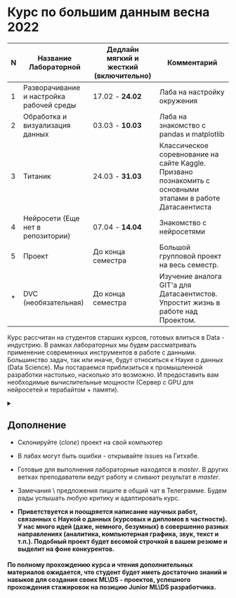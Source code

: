 # Курс по большим данным весна 2022

| N   | Название Лабораторной                    | Дедлайн мягкий и жесткий (включительно) | Комментарий                                                                                                | 
|-----|------------------------------------------|-----------------------------------------|------------------------------------------------------------------------------------------------------------|
| 1   | Разворачивание и настройка рабочей среды | 17.02 - **24.02**                       | Лаба на настройку окружения                                                                                |
| 2   | Обработка и визуализация данных          | 03.03 - **10.03**                       | Лаба на знакомство с pandas и matplotlib                                                                   |
| 3   | Титаник                                  | 24.03 - **31.03**                       | Классическое соревнование на сайте Kaggle. Призвано познакомить с основными этапами в работе Датасаентиста |
| 4   | Нейросети (Еще нет в репозитории)        | 07.04 - **14.04**                       | Знакомство с нейросетями                                                                                   |
| 5   | Проект                                   | До конца семестра                       | Большой групповой проект на весь семестр.                                                                  |
| *   | DVC (необязательная)                     | До конца семестра                       | Изучение аналога GIT'а для Датасаентистов. Упростит жизнь в работе над Проектом.                           |


Курс рассчитан на студентов старших курсов, готовых влиться в Data - индустрию. 
В рамках лабораторных мы будем рассматривать применение современных инструментов в работе с данными. 
Большинство задач, так или иначе, будут относиться к Науке о данных (Data Science). 
Мы постараемся приблизиться к промышленной разработки настолько, насколько это возможно. 
И предоставить вам необходимые вычислительные мощности (Сервер с GPU для нейросетей и терабайтом + памяти).<details><summary></summary>```Но это не точно. Возможно, придется все делать в Colab и т.п.```</details>

## Дополнение
* Склонируйте (_clone_) проект на свой компьютер
* В лабах могут быть ошибки - открывайте issues на Гитхабе.
* Готовые для выполнения лабораторные находятся в *master*. В других ветках преподаватели ведут работу и сливают результат в *master*.
* Замечания \ предложения пишите в общий чат в Телеграмме. Будем рады услышать любую критику и адаптировать курс.

* **Приветствуется и поощряется написание научных работ, связанных с Наукой о данных (курсовых и дипломов в частности). У нас много идей (даже, немного, безумных) в совершенно разных направлениях (аналитика, компьютерная графика, звук, текст и т.п.). Подобный проект будет весомой строчкой в вашем резюме и выделит на фоне конкурентов.**
#### По полному прохождению курса и чтения дополнительных материалов ожидается, что студент будет иметь достаточно знаний и навыков для создания своих ML\DS - проектов, успешного прохождения стажировок на позицию Junior ML\DS разработчика.  
